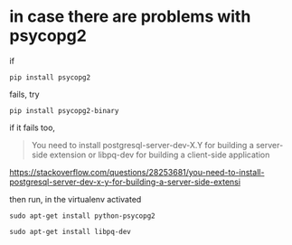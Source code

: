# in case there are problems with psycopg2

if

    pip install psycopg2

fails, try

    pip install psycopg2-binary

if it fails too,

> You need to install postgresql-server-dev-X.Y for building a server-side extension or libpq-dev for building a client-side application

https://stackoverflow.com/questions/28253681/you-need-to-install-postgresql-server-dev-x-y-for-building-a-server-side-extensi

then run, in the virtualenv activated

    sudo apt-get install python-psycopg2

    sudo apt-get install libpq-dev